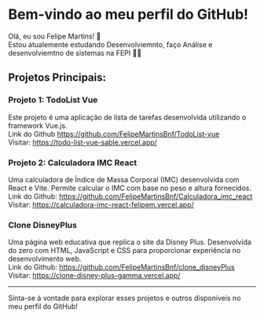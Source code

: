 # Bem-vindo ao meu perfil do GitHub!

Olá, eu sou Felipe Martins! 👋  
Estou atualemente estudando Desenvolviemnto, faço Análise e desenvolviemtno de sistemas na FEPI 👨‍💻

## Projetos Principais:

### Projeto 1: TodoList Vue
Este projeto é uma aplicação de lista de tarefas desenvolvida utilizando o framework Vue.js.  
Link do Github https://github.com/FelipeMartinsBnf/TodoList-vue  
Visitar: https://todo-list-vue-sable.vercel.app/

### Projeto 2: Calculadora IMC React
Uma calculadora de Índice de Massa Corporal (IMC) desenvolvida com React e Vite. Permite calcular o IMC com base no peso e altura fornecidos.  
Link do Github: https://github.com/FelipeMartinsBnf/Calculadora_imc_react  
Visitar: https://calculadora-imc-react-felipem.vercel.app/

### Clone DisneyPlus
Uma página web educativa que replica o site da Disney Plus. Desenvolvida do zero com HTML, JavaScript e CSS para proporcionar experiência no desenvolvimento web.  
Link do Github: https://github.com/FelipeMartinsBnf/clone_disneyPlus  
Visitar: https://clone-disney-plus-gamma.vercel.app/


---

Sinta-se à vontade para explorar esses projetos e outros disponíveis no meu perfil do GitHub!


